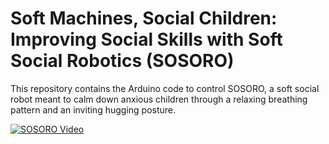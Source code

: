 
# Soft Machines, Social Children: Improving Social Skills with Soft Social Robotics (SOSORO)

This repository contains the Arduino code to control SOSORO, a soft social robot meant to calm down anxious children through a relaxing breathing pattern and an inviting hugging posture. 

[![SOSORO Video](Images/SOSORO_readme_SD.gif)](https://youtu.be/jC5BNTPq8BE)
